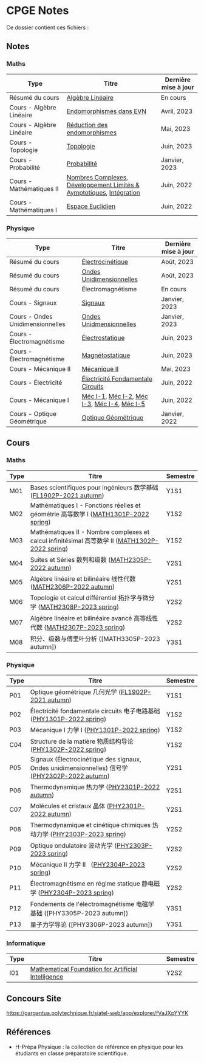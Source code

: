 # CPGE Notes

Ce dossier contient ces fichiers :
## Notes

### Maths

| Type                     | Titre                                                                                                                                                                                                  | Dernière mise à jour |
| ------------------------ | ------------------------------------------------------------------------------------------------------------------------------------------------------------------------------------------------------ | -------------------- |
| Résumé du cours          | [Algèbre Linéaire](Notes/Algèbre%20Linéaire.pdf)                                                                                                                                                       | En cours             |
| Cours - Algèbre Linéaire | [Endomorphismes dans EVN](Notes/Endomorphismes%20dans%20les%20epsaces%20euclidiens.pdf)                                                                                                                | Avril, 2023          |
| Cours - Algèbre Linéaire | [Réduction des endomorphismes](Notes/Réduction%20d’endomorphismes%20(Prof.%20Alain).pdf)                                                                                                               | Mai, 2023            |
| Cours - Topologie        | [Topologie](Notes/M%20Topologie.pdf)                                                                                                                                                                   | Juin, 2023           |
| Cours - Probabilité      | [Probabilité](Notes/M03%20Probabilité.pdf)                                                                                                                                                             | Janvier, 2023        |
| Cours - Mathématiques II | [Nombres Complexes](Notes/00%20Nombres%20Complexes.pdf), [Développement Limités & Aymptotiques](Notes/01%20Développement%20Limités%20&%20Asymptotiques.pdf), [Intégration](Notes/02%20Intégration.pdf) | Juin, 2022           |
| Cours - Mathématiques I  | [Espace Euclidien](Notes/02%20Euclidien.pdf)                                                                                                                                                                                     | Juin, 2022           |

### Physique
| Type                             | Titre                                                                                                                                                       | Dernière mise à jour |
| -------------------------------- | ----------------------------------------------------------------------------------------------------------------------------------------------------------- | -------------------- |
| Résumé du cours                  | [Électrocinétique](Notes/Électrocinétique.pdf)                                                                                                              | Août, 2023           |
| Résumé du cours                  | [Ondes Unidimensionnelles](Notes/Ondes%20Unidimensionnelles.pdf)                                                                                            | Août, 2023           |
| Résumé du cours                  | Électromagnétisme                                                                                                                                           | En cours             |
| Cours - Signaux                  | [Signaux](Notes/P01%20Signaux.pdf)                                                                                                                          | Janvier, 2023        |
| Cours - Ondes Unidimensionnelles | [Ondes Unidmensionnelles](Notes/P02%20Ondes.pdf)                                                                                                            | Janvier, 2023        |
| Cours - Électromagnétisme        | [Électrostatique](Notes/P%20Électrostatique.pdf)                                                                                                            | Juin, 2023           |
| Cours - Électromagnétisme        | [Magnétostatique](Notes/P%20Magnétostatique.pdf)                                                                                                            | Juin, 2023           |
| Cours - Mécanique II             | [Mécanique II](Notes/P%20Mécanique%20II.pdf)                                                                                                                | Mai, 2023            |
| Cours - Électricité              | [Électricité Fondamentale Circuits](Notes/01%20É.pdf)                                                                                                       | Juin, 2022           |
| Cours - Mécanique I              | [Méc I-1](Notes/01%202.pdf), [Méc I-2](Notes/02%202.pdf), [Méc I-3](Notes/03%20M%202.pdf), [Méc I-4](Notes/04%20M%203.pdf), [Méc I-5](Notes/05%20M%203.pdf) | Juin, 2022           |
| Cours - Optique Géométrique      | [Optique Géométrique](Physique%20-%20Chimie/P01%20Optique%20Géométrique/Notes/Optique%20Géométrique.md)                                                                                                                                       | Janvier, 2022                     |

## Cours
### Maths
| Type | Titre                                                                                                                                                      | Semestre |
| ---- | ---------------------------------------------------------------------------------------------------------------------------------------------------------- | -------- |
| M01  | Bases scientifiques pour ingénieurs 数学基础 ([FL1902P-2021 autumn](http://moodle.speit.sjtu.edu.cn/mod/folder/view.php?id=12589))                         | Y1S1     |
| M02  | Mathématiques I - Fonctions réelles et géométrie 高等数学 I ([MATH1301P-2022 spring](http://moodle.speit.sjtu.edu.cn/course/view.php?id=1002))             | Y1S2     |
| M03  | Mathématiques II - Nombre complexes et calcul infinitésimal 高等数学 II ([MATH1302P-2022 spring](http://moodle.speit.sjtu.edu.cn/course/view.php?id=1003)) | Y1S2     |
| M04  | Suites et Séries 数列和级数 ([MATH2305P-2022 autumn](http://moodle.speit.sjtu.edu.cn/course/view.php?id=1064))                                             | Y2S1     |
| M05  | Algèbre linéaire et bilinéaire 线性代数 ([MATH2306P-2022 autumn](http://moodle.speit.sjtu.edu.cn/course/view.php?id=1065))                                 | Y2S1     |
| M06  | Topologie et calcul différentiel 拓扑学与微分学 ([MATH2308P-2023 spring](http://moodle.speit.sjtu.edu.cn/course/view.php?id=1167))                         | Y2S2     |
| M07  | Algèbre linéaire et bilinéaire avancé 高等线性代数 ([MATH2307P-2023 spring](http://moodle.speit.sjtu.edu.cn/course/view.php?id=1166))                      | Y2S2     |
| M08  | 积分、级数与傅里叶分析 ([MATH3305P-2023 autumn])                                                                                                           |  Y3S1        |

### Physique
| Type | Titre                                                                                                                                                     | Semestre |
| ---- | --------------------------------------------------------------------------------------------------------------------------------------------------------- | -------- |
| P01  | Optique géométrique 几何光学 ([FL1902P-2021 autumn](http://moodle.speit.sjtu.edu.cn/course/view.php?id=945))                                              | Y1S1     |
| P02  | Électricité fondamentale circuits 电子电路基础([PHY1301P-2022 spring](http://moodle.speit.sjtu.edu.cn/course/view.php?id=1004))                           | Y1S2     |
| P03  | Mécanique I 力学 I ([PHY1301P-2022 spring](http://moodle.speit.sjtu.edu.cn/course/view.php?id=1004))                                                      | Y1S2     |
| C04  | Structure de la matière 物质结构导论 ([PHY1302P-2022 spring](http://moodle.speit.sjtu.edu.cn/course/view.php?id=1005))                                    | Y1S2     |
| P05  | Signaux (Électrocinétique des signaux, Ondes unidimensionnelles) 信号学 ([PHY2302P-2022 autumn](http://moodle.speit.sjtu.edu.cn/course/view.php?id=1068)) | Y2S1     |
| P06  | Thermodynamique 热力学 ([PHY2301P-2022 autumn](http://moodle.speit.sjtu.edu.cn/course/view.php?id=1066))                                                  | Y2S1     |
| C07  | Molécules et cristaux 晶体 ([PHY2301P-2022 autumn](http://moodle.speit.sjtu.edu.cn/course/view.php?id=1066))                                              | Y2S1     |
| P08  | Thermodynamique et cinétique chimiques 热动力学 ([PHY2303P-2023 spring](http://moodle.speit.sjtu.edu.cn/course/view.php?id=1170))                         | Y2S2     |
| P09  | Optique ondulatoire 波动光学 ([PHY2303P-2023 spring](http://moodle.speit.sjtu.edu.cn/course/view.php?id=1170))                                            | Y2S2     |
| P10  | Mécanique II 力学 II （[PHY2304P-2023 spring](http://moodle.speit.sjtu.edu.cn/course/view.php?id=1171))                                                   | Y2S2     |
| P11  | Électromagnétisme en régime statique 静电磁学 ([PHY2304P-2023 spring](http://moodle.speit.sjtu.edu.cn/course/view.php?id=1171))                           | Y2S2     |
| P12  | Fondements de l'électromagnétisme 电磁学基础 ([PHY3305P-2023 autumn])                                                                                     | Y3S1     |
| P13  | 量子力学导论 ([PHY3306P-2023 autumn])                                                                                                                     | Y3S1         |

### Informatique

| Type | Titre | Semestre |
| ---- | ----- | -------- |
| I01  | [Mathematical Foundation for Artificial Intelligence](http://moodle.speit.sjtu.edu.cn/course/view.php?id=1168)      | Y2S2         |

## Concours Site

https://gargantua.polytechnique.fr/siatel-web/app/explorer/fVaJXpYYYK

## Références

- H-Prépa Physique : la collection de référence en physique pour les étudiants en classe préparatoire scientifique.


